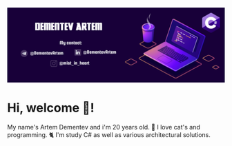 ![DBschema](/photo/myLogo.png)

# Hi, welcome 👋!

My name's Artem Dementev and i'm 20 years old. 🦭
I love cat's and programming. 🐈
I'm study C# as well as various architectural solutions.
